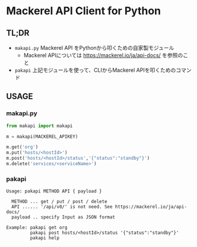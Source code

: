 # Mackerel API Client for Python

## TL;DR

- `makapi.py` Mackerel API をPythonから叩くための自家製モジュール
    - Mackerel APIについては https://mackerel.io/ja/api-docs/ を参照のこと
- `pakapi` 上記モジュールを使って、CLIからMackerel APIを叩くためのコマンド

## USAGE

### makapi.py

```python
from makapi import makapi

m = makapi(MACKEREL_APIKEY)

m.get('org')
m.put('hosts/<hostId>')
m.post('hosts/<hostId>/status','{"status":"standby"}')
m.delete('services/<serviceName>')
```

### pakapi

```
Usage: pakapi METHOD API { payload }

  METHOD ... get / put / post / delete
  API ...... '/api/v0/' is not need. See https://mackerel.io/ja/api-docs/
  payload .. specify Input as JSON format

Example: pakapi get org
         pakapi post hosts/<hostId>/status '{"status":"standby"}'
         pakapi help
```

